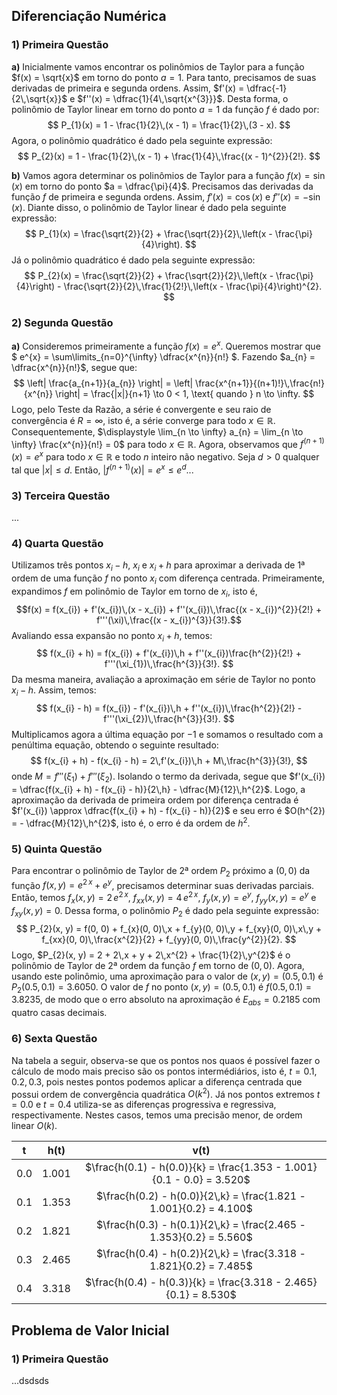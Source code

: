 <h2>Diferenciação Numérica</h2>

<h3>1) Primeira Questão</h3>

**a)** Inicialmente vamos encontrar os polinômios de Taylor para a função $f(x) = \sqrt{x}$ em torno do ponto $a = 1$. Para tanto, precisamos de suas derivadas de primeira e segunda ordens. Assim, $f'(x) = \dfrac{-1}{2\,\sqrt{x}}$ e $f''(x) = \dfrac{1}{4\,\sqrt{x^{3}}}$. Desta forma, o polinômio de Taylor linear em torno do ponto $a = 1$ da função $f$ é dado por:
$$ P_{1}(x) = 1 - \frac{1}{2}\,(x - 1) = \frac{1}{2}\,(3 - x). $$
Agora, o polinômio quadrático é dado pela seguinte expressão:
$$ P_{2}(x) = 1 - \frac{1}{2}\,(x - 1) + \frac{1}{4}\,\frac{(x - 1)^{2}}{2!}. $$

**b)** Vamos agora determinar os polinômios de Taylor para a função $f(x) = \sin(x)$ em torno do ponto $a = \dfrac{\pi}{4}$. Precisamos das derivadas da função $f$ de primeira e segunda ordens. Assim, $f'(x) = \cos(x)$ e $f''(x) = -\sin(x)$. Diante disso, o polinômio de Taylor linear é dado pela seguinte expressão:
$$ P_{1}(x) = \frac{\sqrt{2}}{2} + \frac{\sqrt{2}}{2}\,\left(x - \frac{\pi}{4}\right). $$
Já o polinômio quadrático é dado pela seguinte expressão:
$$ P_{2}(x) = \frac{\sqrt{2}}{2} + \frac{\sqrt{2}}{2}\,\left(x - \frac{\pi}{4}\right) - \frac{\sqrt{2}}{2}\,\frac{1}{2!}\,\left(x - \frac{\pi}{4}\right)^{2}. $$

<h3>2) Segunda Questão</h3>

**a)** Consideremos primeiramente a função $f(x) = e^{x}$. Queremos mostrar que $ e^{x} = \sum\limits_{n=0}^{\infty} \dfrac{x^{n}}{n!} $. Fazendo $a_{n} = \dfrac{x^{n}}{n!}$, segue que:
$$ \left| \frac{a_{n+1}}{a_{n}} \right| = \left| \frac{x^{n+1}}{(n+1)!}\,\frac{n!}{x^{n}} \right| = \frac{|x|}{n+1} \to 0 < 1, \text{ quando } n \to \infty. $$
Logo, pelo Teste da Razão, a série é convergente e seu raio de convergência é $R = \infty$, isto é, a série converge para todo $x \in \mathbb{R}$. Consequentemente, $\displaystyle \lim_{n \to \infty} a_{n} = \lim_{n \to \infty} \frac{x^{n}}{n!} = 0$ para todo $x \in \mathbb{R}$. Agora, observamos que $f^{(n+1)}(x) = e^{x}$ para todo $x \in \mathbb{R}$ e todo $n$ inteiro não negativo. Seja $d > 0$ qualquer tal que $|x| \leq d$. Então, $|f^{(n+1)}(x)| = e^{x} \leq e^{d}$...

<h3>3) Terceira Questão</h3>

...

<h3>4) Quarta Questão</h3>

Utilizamos três pontos $x_i - h$, $x_{i}$ e $x_{i} + h$ para aproximar a derivada de 1ª ordem de uma função $f$ no ponto $x_{i}$ com diferença centrada. Primeiramente, expandimos $f$ em polinômio de Taylor em torno de $x_i$, isto é,
$$f(x) = f(x_{i}) + f'(x_{i})\,(x - x_{i}) + f''(x_{i})\,\frac{(x - x_{i})^{2}}{2!} + f'''(\xi)\,\frac{(x - x_{i})^{3}}{3!}.$$
Avaliando essa expansão no ponto $x_{i} + h$, temos:
$$ f(x_{i} + h) = f(x_{i}) + f'(x_{i})\,h + f''(x_{i})\frac{h^{2}}{2!} + f'''(\xi_{1})\,\frac{h^{3}}{3!}. $$
Da mesma maneira, avaliação a aproximação em série de Taylor no ponto $x_{i} - h$. Assim, temos:
$$ f(x_{i} - h) = f(x_{i}) - f'(x_{i})\,h + f''(x_{i})\,\frac{h^{2}}{2!} - f'''(\xi_{2})\,\frac{h^{3}}{3!}. $$
Multiplicamos agora a última equação por $-1$ e somamos o resultado com a penúltima equação, obtendo o seguinte resultado:
$$ f(x_{i} + h) - f(x_{i} - h) = 2\,f'(x_{i})\,h + M\,\frac{h^{3}}{3!}, $$
onde $M = f'''(\xi_{1}) + f'''(\xi_{2})$. Isolando o termo da derivada, segue que $f'(x_{i}) = \dfrac{f(x_{i} + h) - f(x_{i} - h)}{2\,h} - \dfrac{M}{12}\,h^{2}$. Logo, a aproximação da derivada de primeira ordem por diferença centrada é $f'(x_{i}) \approx \dfrac{f(x_{i} + h) - f(x_{i} - h)}{2}$ e seu erro é $O(h^{2}) = - \dfrac{M}{12}\,h^{2}$, isto é, o erro é da ordem de $h^{2}$.

<h3>5) Quinta Questão</h3>

Para encontrar o polinômio de Taylor de 2ª ordem $P_{2}$ próximo a $(0, 0)$ da função $f(x, y) = e^{2\,x} + e^{y}$, precisamos determinar suas derivadas parciais. Então, temos $f_{x}(x, y) =2\,e^{2\,x}$, $f_{xx}(x, y) = 4\,e^{2\,x}$, $f_{y}(x, y) = e^{y}$, $f_{yy}(x, y) = e^{y}$ e $f_{xy}(x, y) = 0$. Dessa forma, o polinômio $P_{2}$ é dado pela seguinte expressão:
$$ P_{2}(x, y) = f(0, 0) + f_{x}(0, 0)\,x + f_{y}(0, 0)\,y + f_{xy}(0, 0)\,x\,y + f_{xx}(0, 0)\,\frac{x^{2}}{2} + f_{yy}(0, 0)\,\frac{y^{2}}{2}. $$
Logo, $P_{2}(x, y) = 2 + 2\,x + y + 2\,x^{2} + \frac{1}{2}\,y^{2}$ é o polinômio de Taylor de 2ª ordem da função $f$ em torno de $(0, 0)$. Agora, usando este polinômio, uma aproximação para o valor de $(x, y) = (0.5, 0.1)$ é $P_{2}(0.5, 0.1) = 3.6050$. O valor de $f$ no ponto $(x, y) = (0.5, 0.1)$ é $f(0.5, 0.1) = 3.8235$, de modo que o erro absoluto na aproximação é $E_{abs} = 0.2185$ com quatro casas decimais.

<h3>6) Sexta Questão</h3>

Na tabela a seguir, observa-se que os pontos nos quaos é possível fazer o cálculo de modo mais preciso são os pontos intermédiários, isto é, $t = 0.1, 0.2, 0.3$, pois nestes pontos podemos aplicar a diferença centrada que possui ordem de convergência quadrática $O(k^{2})$. Já nos pontos extremos $t = 0.0$ e $t = 0.4$ utiliza-se as diferenças progressiva e regressiva, respectivamente. Nestes casos, temos uma precisão menor, de ordem linear $O(k)$.
<div align="center">

| **t** | **h(t)** | **v(t)** |
|:----:|:----:|:----:|
| 0.0 | 1.001 | $\frac{h(0.1) - h(0.0)}{k} = \frac{1.353 - 1.001}{0.1 - 0.0} = 3.520$ |
| 0.1 | 1.353 | $\frac{h(0.2) - h(0.0)}{2\,k} = \frac{1.821 - 1.001}{0.2} = 4.100$ |
| 0.2 | 1.821 | $\frac{h(0.3) - h(0.1)}{2\,k} = \frac{2.465 - 1.353}{0.2} = 5.560$ |
| 0.3 | 2.465 | $\frac{h(0.4) - h(0.2)}{2\,k} = \frac{3.318 - 1.821}{0.2} = 7.485$ |
| 0.4 | 3.318 | $\frac{h(0.4) - h(0.3)}{k} = \frac{3.318 - 2.465}{0.1} = 8.530$ |

</div>

<h2>Problema de Valor Inicial</h2>

<h3>1) Primeira Questão</h3>

...dsdsds